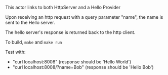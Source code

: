This actor links to both HttpServer and a Hello Provider

Upon receiving an http request with a query parameter "name",
the name is sent to the Hello server.

The hello server's response is returned back to the http client.

To build, `make` and `make run`

Test with:
- "curl localhost:8008"   (response should be 'Hello World')
- "curl localhost:8008/?name=Bob"   (response should be 'Hello Bob')

